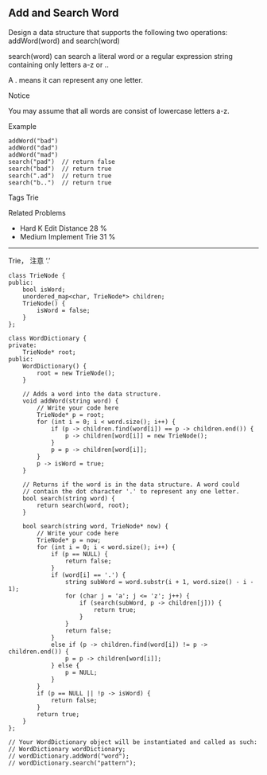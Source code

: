 ## Add and Search Word  ##

Design a data structure that supports the following two operations: addWord(word) and search(word)

search(word) can search a literal word or a regular expression string containing only letters a-z or ..

A . means it can represent any one letter.

 Notice

You may assume that all words are consist of lowercase letters a-z.

Example

	addWord("bad")
	addWord("dad")
	addWord("mad")
	search("pad")  // return false
	search("bad")  // return true
	search(".ad")  // return true
	search("b..")  // return true

Tags 
Trie

Related Problems 

- Hard K Edit Distance 28 %
- Medium Implement Trie 31 %

----------
Trie， 注意 ‘.’

	class TrieNode {
	public:
	    bool isWord;
	    unordered_map<char, TrieNode*> children;
	    TrieNode() {
	        isWord = false;
	    }
	};
	
	class WordDictionary {
	private:
	    TrieNode* root;
	public:
	    WordDictionary() {
	        root = new TrieNode();
	    }
	
	    // Adds a word into the data structure.
	    void addWord(string word) {
	        // Write your code here
	        TrieNode* p = root;
	        for (int i = 0; i < word.size(); i++) {
	            if (p -> children.find(word[i]) == p -> children.end()) {
	                p -> children[word[i]] = new TrieNode();
	            }
	            p = p -> children[word[i]];
	        }
	        p -> isWord = true;
	    }
	
	    // Returns if the word is in the data structure. A word could
	    // contain the dot character '.' to represent any one letter.
	    bool search(string word) {
	        return search(word, root);
	    }
	
	    bool search(string word, TrieNode* now) {
	        // Write your code here
	        TrieNode* p = now;
	        for (int i = 0; i < word.size(); i++) {
	            if (p == NULL) {
	                return false;
	            }
	            if (word[i] == '.') {
	                string subWord = word.substr(i + 1, word.size() - i - 1);
	                for (char j = 'a'; j <= 'z'; j++) {
	                    if (search(subWord, p -> children[j])) {
	                        return true;
	                    }
	                }
	                return false;
	            }
	            else if (p -> children.find(word[i]) != p -> children.end()) {
	                p = p -> children[word[i]];
	            } else {
	                p = NULL;
	            }
	        }
	        if (p == NULL || !p -> isWord) {
	            return false;
	        }
	        return true;
	    }
	};
	
	// Your WordDictionary object will be instantiated and called as such:
	// WordDictionary wordDictionary;
	// wordDictionary.addWord("word");
	// wordDictionary.search("pattern");
